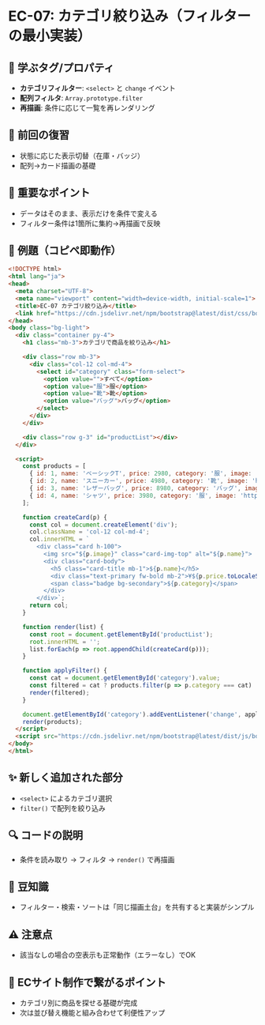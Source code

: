 # EC-07: カテゴリ絞り込み（フィルターの最小実装）

## 🧩 学ぶタグ/プロパティ
- **カテゴリフィルター**: `<select>` と `change` イベント
- **配列フィルタ**: `Array.prototype.filter`
- **再描画**: 条件に応じて一覧を再レンダリング

## 🔁 前回の復習
- 状態に応じた表示切替（在庫・バッジ）
- 配列→カード描画の基礎

## 📌 重要なポイント
- データはそのまま、表示だけを条件で変える
- フィルター条件は1箇所に集約→再描画で反映

## 🧪 例題（コピペ即動作）
```html
<!DOCTYPE html>
<html lang="ja">
<head>
  <meta charset="UTF-8">
  <meta name="viewport" content="width=device-width, initial-scale=1">
  <title>EC-07 カテゴリ絞り込み</title>
  <link href="https://cdn.jsdelivr.net/npm/bootstrap@latest/dist/css/bootstrap.min.css" rel="stylesheet">
</head>
<body class="bg-light">
  <div class="container py-4">
    <h1 class="mb-3">カテゴリで商品を絞り込み</h1>

    <div class="row mb-3">
      <div class="col-12 col-md-4">
        <select id="category" class="form-select">
          <option value="">すべて</option>
          <option value="服">服</option>
          <option value="靴">靴</option>
          <option value="バッグ">バッグ</option>
        </select>
      </div>
    </div>

    <div class="row g-3" id="productList"></div>
  </div>

  <script>
    const products = [
      { id: 1, name: 'ベーシックT', price: 2980, category: '服', image: 'https://picsum.photos/seed/p1/600/400' },
      { id: 2, name: 'スニーカー', price: 4980, category: '靴', image: 'https://picsum.photos/seed/p2/600/400' },
      { id: 3, name: 'レザーバッグ', price: 8980, category: 'バッグ', image: 'https://picsum.photos/seed/p3/600/400' },
      { id: 4, name: 'シャツ', price: 3980, category: '服', image: 'https://picsum.photos/seed/p4/600/400' }
    ];

    function createCard(p) {
      const col = document.createElement('div');
      col.className = 'col-12 col-md-4';
      col.innerHTML = `
        <div class="card h-100">
          <img src="${p.image}" class="card-img-top" alt="${p.name}">
          <div class="card-body">
            <h5 class="card-title mb-1">${p.name}</h5>
            <div class="text-primary fw-bold mb-2">¥${p.price.toLocaleString()}</div>
            <span class="badge bg-secondary">${p.category}</span>
          </div>
        </div>`;
      return col;
    }

    function render(list) {
      const root = document.getElementById('productList');
      root.innerHTML = '';
      list.forEach(p => root.appendChild(createCard(p)));
    }

    function applyFilter() {
      const cat = document.getElementById('category').value;
      const filtered = cat ? products.filter(p => p.category === cat) : products;
      render(filtered);
    }

    document.getElementById('category').addEventListener('change', applyFilter);
    render(products);
  </script>
  <script src="https://cdn.jsdelivr.net/npm/bootstrap@latest/dist/js/bootstrap.bundle.min.js"></script>
</body>
</html>
```

## ✨ 新しく追加された部分
- `<select>` によるカテゴリ選択
- `filter()` で配列を絞り込み

## 🔍 コードの説明
- 条件を読み取り → フィルタ → `render()` で再描画

## 📖 豆知識
- フィルター・検索・ソートは「同じ描画土台」を共有すると実装がシンプル

## ⚠️ 注意点
- 該当なしの場合の空表示も正常動作（エラーなし）でOK

## 🛒 ECサイト制作で繋がるポイント
- カテゴリ別に商品を探せる基礎が完成
- 次は並び替え機能と組み合わせて利便性アップ
